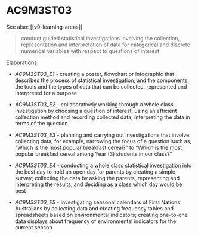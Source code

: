 
# AC9M3ST03 

See also: [[v9-learning-areas]]

> conduct guided statistical investigations involving the collection, representation and interpretation of data for categorical and discrete numerical variables with respect to questions of interest

Elaborations


- _AC9M3ST03_E1_ - creating a poster, flowchart or infographic that describes the process of statistical investigation, and the components, the tools and the types of data that can be collected, represented and interpreted for a purpose

- _AC9M3ST03_E2_ - collaboratively working through a whole class investigation by choosing a question of interest, using an efficient collection method and recording collected data; interpreting the data in terms of the question

- _AC9M3ST03_E3_ - planning and carrying out investigations that involve collecting data; for example, narrowing the focus of a question such as, “Which is the most popular breakfast cereal?” to “Which is the most popular breakfast cereal among Year \(3\) students in our class?”

- _AC9M3ST03_E4_ - conducting a whole class statistical investigation into the best day to hold an open day for parents by creating a simple survey; collecting the data by asking the parents, representing and interpreting the results, and deciding as a class which day would be best

- _AC9M3ST03_E5_ - investigating seasonal calendars of First Nations Australians by collecting data and creating frequency tables and spreadsheets based on environmental indicators; creating one-to-one data displays about frequency of environmental indicators for the current season  

